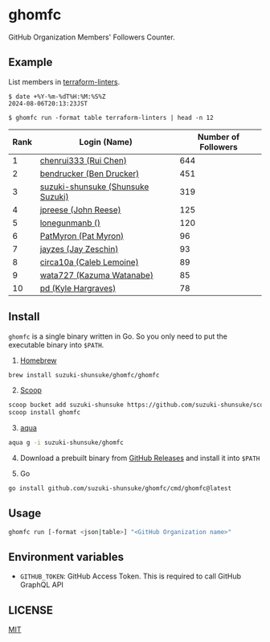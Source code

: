 # ghomfc

GitHub Organization Members' Followers Counter.

## Example

List members in [terraform-linters](https://github.com/terraform-linters).

```console
$ date +%Y-%m-%dT%H:%M:%S%Z
2024-08-06T20:13:23JST

$ ghomfc run -format table terraform-linters | head -n 12
```

Rank | Login (Name) | Number of Followers
--- | --- | ---
1 | [chenrui333 (Rui Chen)](https://github.com/chenrui333) | 644
2 | [bendrucker (Ben Drucker)](https://github.com/bendrucker) | 451
3 | [suzuki-shunsuke (Shunsuke Suzuki)](https://github.com/suzuki-shunsuke) | 319
4 | [jpreese (John Reese)](https://github.com/jpreese) | 125
5 | [lonegunmanb ()](https://github.com/lonegunmanb) | 120
6 | [PatMyron (Pat Myron)](https://github.com/PatMyron) | 96
7 | [jayzes (Jay Zeschin)](https://github.com/jayzes) | 93
8 | [circa10a (Caleb Lemoine)](https://github.com/circa10a) | 89
9 | [wata727 (Kazuma Watanabe)](https://github.com/wata727) | 85
10 | [pd (Kyle Hargraves)](https://github.com/pd) | 78

## Install

`ghomfc` is a single binary written in Go.
So you only need to put the executable binary into `$PATH`.

1. [Homebrew](https://brew.sh/)

```sh
brew install suzuki-shunsuke/ghomfc/ghomfc
```

2. [Scoop](https://scoop.sh/)

```sh
scoop bucket add suzuki-shunsuke https://github.com/suzuki-shunsuke/scoop-bucket
scoop install ghomfc
```

3. [aqua](https://aquaproj.github.io/)

```sh
aqua g -i suzuki-shunsuke/ghomfc
```

4. Download a prebuilt binary from [GitHub Releases](https://github.com/suzuki-shunsuke/ghomfc/releases) and install it into `$PATH`

5. Go

```sh
go install github.com/suzuki-shunsuke/ghomfc/cmd/ghomfc@latest
```

## Usage

```sh
ghomfc run [-format <json|table>] "<GitHub Organization name>"
```

## Environment variables

- `GITHUB_TOKEN`: GitHub Access Token. This is required to call GitHub GraphQL API

## LICENSE

[MIT](LICENSE)
